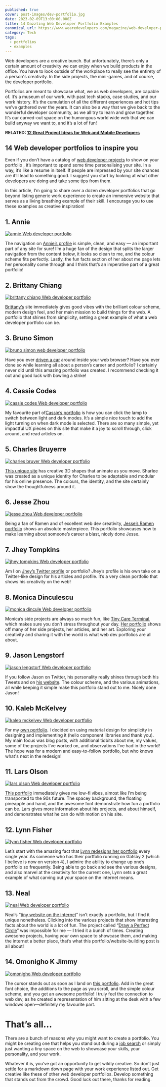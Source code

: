 ```yaml
---
published: true
cover: post-images/dev-portfolio.jpg
date: 2023-02-09T13:00:00.000Z
title: 14 Dazzling Web Developer Portfolio Examples
canonical_url: https://www.wearedevelopers.com/magazine/web-developer-portfolio-examples
category: Tech
tags:
  - portfolios
  - examples
---
```

Web developers are a creative bunch. But unfortunately, there’s only a certain amount of creativity we can enjoy when we build products in the office. You have to look outside of the workplace to really see the entirety of a person's creativity. In the side projects, the mini-games, and of course, the developer portfolio.

Portfolios are meant to showcase what, we as web developers, are capable of. It’s a museum of our work, with past tech stacks, case studies, and our work history. It’s the cumulation of all the different experiences and hot tips we’ve gathered over the years. It can also be a way that we give back to the wonderful developer community, as we all try to learn and grow together. It’s our carved-out space on the humongous world wide web that we can build anyway we want to, and it’s a lot of fun!

**RELATED: [12 Great Project Ideas for Web and Mobile Developers](https://www.wearedevelopers.com/magazine/web-development-projects-mobile-projects)**

## 14 Web developer portfolios to inspire you

Even if you don’t have a catalog of [web developer projects](https://www.wearedevelopers.com/magazine/web-development-projects-mobile-projects) to show on your portfolio , it’s important to spend some time personalising your site. In a way, it’s like a resume in itself. If people are impressed by your site chances are it’ll lead to something good. I suggest you start by looking at what other developers are doing and take some tips from them.

In this article, I’m going to share over a dozen developer portfolios that go beyond listing generic work experience to create an immersive website that serves as a living breathing example of their skill. I encourage you to use these examples as creative inspiration!

## 1. Annie

[![annie Web developer portfolio](https://assets-global.website-files.com/5e9aa66fd3886aa2b4ec01ca/63db23788545e15fcc950e78_anne%20(1).png)](https://blog.anniebombanie.com/)

The navigation on [Annie’s profile](https://blog.anniebombanie.com/) is simple, clean, and easy — an important part of any site for sure! I’m a huge fan of the design that splits the larger navigation from the content below, it looks so clean to me, and the colour scheme fits perfectly. Lastly, the fun facts section of her about me page lets her personality come through and I think that’s an imperative part of a great portfolio!

## 2. Brittany Chiang

[![brittany chiang Web developer portfolio](https://assets-global.website-files.com/5e9aa66fd3886aa2b4ec01ca/63db2392281967fdfbdd6a5a_brittney%20(1).png)](https://brittanychiang.com/)

[Brittany’s](https://brittanychiang.com/) site immediately gives good vibes with the brilliant colour scheme, modern design feel, and her main mission to build things for the web. A portfolio that shines from simplicity, setting a great example of what a web developer portfolio can be.

## 3. Bruno Simon

[![bruno simon web developer portfolio](https://assets-global.website-files.com/5e9aa66fd3886aa2b4ec01ca/63db239c39a0ee2dde66415d_bruno%20(1).png)](https://bruno-simon.com/)

Have you ever [driven a car](https://bruno-simon.com/) around inside your web browser? Have you ever done so while learning all about a person’s career and portfolio? I certainly never did until this amazing portfolio was created. I recommend checking it out and good luck with bowling a strike!

## 4. Cassie Codes

[![cassie codes Web developer portfolio](https://assets-global.website-files.com/5e9aa66fd3886aa2b4ec01ca/63db23a462e0108876097641_cassie%20(1).png)](https://www.cassie.codes/)

My favourite part of[Cassie’s portfolio](https://www.cassie.codes/) is how you can click the lamp to switch between light and dark modes. It’s a simple nice touch to add the light turning on when dark mode is selected. There are so many simple, yet impactful UX pieces on this site that make it a joy to scroll through, click around, and read articles on.

## 5. Charles Bruyerre

[![charles bruyer Web developer portfolio](https://assets-global.website-files.com/5e9aa66fd3886aa2b4ec01ca/63db23b17b0547e848fb8965_charles%20(1).png)](https://itssharl.ee/)

[This unique site](https://itssharl.ee/) has creative 3D shapes that animate as you move. Sharlee was created as a unique identity for Charles to be adaptable and modular for his online presence. The colours, the identity, and the site certainly show the thoughtfulness around it.

## 6. Jesse Zhou

[![jesse zhou Web developer portfolio](https://assets-global.website-files.com/5e9aa66fd3886aa2b4ec01ca/63db23c044241f5e8d96f26f_jessie%20(1).png)](https://jesse-zhou.com/)

Being a fan of Ramen and of excellent web dev creativity, [Jesse’s Ramen portfolio](https://jesse-zhou.com/) shows an absolute masterpiece. This portfolio showcases how to make learning about someone’s career a blast, nicely done Jesse.

## 7. Jhey Tompkins

[![jhey tompkins Web developer portfolio](https://assets-global.website-files.com/5e9aa66fd3886aa2b4ec01ca/63db23c975590136f262cd08_jhey%20(1).png)](https://jhey.dev/)

Am I on [Jhey’s Twitter profile](https://jhey.dev/) or portfolio? Jhey’s profile is his own take on a Twitter-like design for his articles and profile. It’s a very clean portfolio that shows his creativity on the web!

## 8. Monica Dinculescu

[![monica dincule Web developer portfolio](https://assets-global.website-files.com/5e9aa66fd3886aa2b4ec01ca/63db23d57f4626b2cc65977b_monica%20(1).png)](https://meowni.ca/)

Monica’s side projects are always so much fun, like [Tiny Care Terminal](https://github.com/notwaldorf/tiny-care-terminal), which makes sure you don’t stress throughout your day. [Her portfolio](https://meowni.ca/) shows off many of her side projects, her articles, and her art. Exploring your creativity and sharing it with the world is what web dev portfolios are all about.

## 9. Jason Lengstorf

[![jason lengstorf Web developer portfolio](https://assets-global.website-files.com/5e9aa66fd3886aa2b4ec01ca/63db23df281967f5d3dd732b_jason%20(1).png)](https://www.jason.af/)

If you follow Jason on Twitter, his personality really shines through both his Tweets and on [his website](https://www.jason.af/). The colour scheme, and the various animations, all while keeping it simple make this portfolio stand out to me. Nicely done Jason!

## 10. Kaleb McKelvey

[![kaleb mckelvey Web developer portfolio](https://assets-global.website-files.com/5e9aa66fd3886aa2b4ec01ca/63db23eb59cd1bd5d1d8658c_kaleb%20(1).png)](https://www.kalebmckelvey.com/)

For my [own portfolio](https://www.kalebmckelvey.com/). I decided on using material design for simplicity in designing and implementing it (hello component libraries and thank you). My main focus was blog posts, with additional tidbits about me, my values, some of the projects I’ve worked on, and observations I’ve had in the world! The hope was for a modern and easy-to-follow portfolio, but who knows what's next in the redesign!

## 11. Lars Olson

[![lars olson Web developer portfolio](https://assets-global.website-files.com/5e9aa66fd3886aa2b4ec01ca/63db23f87f4626318f6599a4_lars%20(1).png)](https://www.lars-olson.com/)

[This portfolio](https://www.lars-olson.com/) immediately gives me low-fi vibes, almost like I’m being transported to the 90s future. The spacey background, the floating pineapple and hand, and the awesome font demonstrate how fun a portfolio can be. Lars gives more information about his projects, and about himself, and demonstrates what he can do with motion on his site.

## 12. Lynn Fisher

[![lynn fisher Web developer portfolio](https://assets-global.website-files.com/5e9aa66fd3886aa2b4ec01ca/63db20a5dc3ebf555a2dcfd7_lynn_port.png)](https://lynnandtonic.com/)

Let’s start with the amazing fact that [Lynn redesigns her portfolio](https://lynnandtonic.com/) every single year. As someone who has their portfolio running on Gatsby 2 (which I believe is now on version 4), I admire the ability to change up one’s portfolio so frequently. Being able to go back and see the various designs, and also marvel at the creativity for the current one, Lynn sets a great example of what carving out your space on the internet means.

## 13. Neal

[![neal Web developer portfolio](https://assets-global.website-files.com/5e9aa66fd3886aa2b4ec01ca/63db240403182916cb74d5b3_neal%20(1).png)](https://neal.fun/)

Neal’s “[tiny website on the internet](https://neal.fun/)” isn’t exactly a portfolio, but I find it unique nonetheless. Clicking into the various projects that show interesting facts about the world is a lot of fun. The project called “[Draw a Perfect Circle](https://neal.fun/perfect-circle/)” was impossible for me — I tried it a bunch of times. Creating awesome projects, having your own space to showcase them, and making the internet a better place, that’s what this portfolio/website-building post is all about!

## 14. Omonigho K Jimmy

[![omonigho Web developer portfolio](https://assets-global.website-files.com/5e9aa66fd3886aa2b4ec01ca/63db240e8c99feded405deef_omongo%20(1).png)](https://kenjimmy.me/)

The cursor stands out as soon as I land on [this portfolio](https://kenjimmy.me/). Add in the great font choice, the additions to the page as you scroll, and the simple colour scheme, and you get an awesome portfolio! I truly feel the connection to web dev, as he created a representation of him sitting at the desk with a few windows open—definitely my favourite part.

# That’s all…

There are a bunch of reasons why you might want to create a portfolio. You might be creating one that helps you stand out during a [job search](https://www.wearedevelopers.com/) or simply just wanting a tiny space on the web to showcase your skills, your personality, and your work.

Whatever it is, you’ve got an opportunity to get wildly creative. So don’t just settle for a markdown down page with your work experience listed out. Get creative like these of other web developer portfolios. Develop something that stands out from the crowd. Good luck out there, thanks for reading.